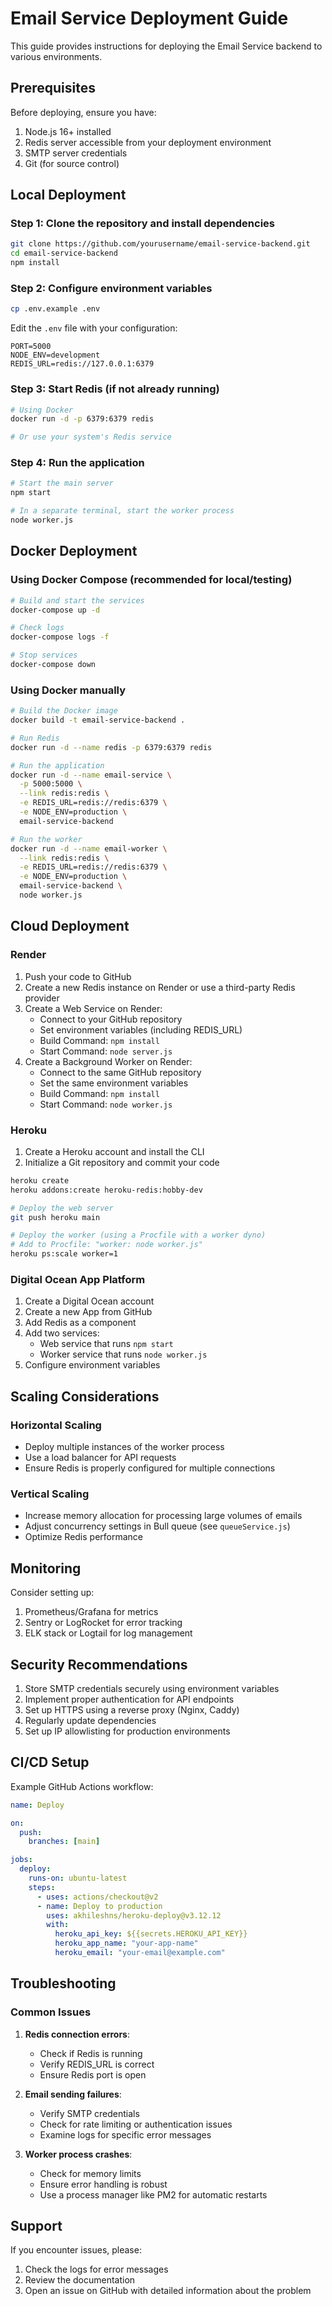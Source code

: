 # Email Service Deployment Guide

This guide provides instructions for deploying the Email Service backend to various environments.

## Prerequisites

Before deploying, ensure you have:

1. Node.js 16+ installed
2. Redis server accessible from your deployment environment
3. SMTP server credentials
4. Git (for source control)

## Local Deployment

### Step 1: Clone the repository and install dependencies

```bash
git clone https://github.com/yourusername/email-service-backend.git
cd email-service-backend
npm install
```

### Step 2: Configure environment variables

```bash
cp .env.example .env
```

Edit the `.env` file with your configuration:

```
PORT=5000
NODE_ENV=development
REDIS_URL=redis://127.0.0.1:6379
```

### Step 3: Start Redis (if not already running)

```bash
# Using Docker
docker run -d -p 6379:6379 redis

# Or use your system's Redis service
```

### Step 4: Run the application

```bash
# Start the main server
npm start

# In a separate terminal, start the worker process
node worker.js
```

## Docker Deployment

### Using Docker Compose (recommended for local/testing)

```bash
# Build and start the services
docker-compose up -d

# Check logs
docker-compose logs -f

# Stop services
docker-compose down
```

### Using Docker manually

```bash
# Build the Docker image
docker build -t email-service-backend .

# Run Redis
docker run -d --name redis -p 6379:6379 redis

# Run the application
docker run -d --name email-service \
  -p 5000:5000 \
  --link redis:redis \
  -e REDIS_URL=redis://redis:6379 \
  -e NODE_ENV=production \
  email-service-backend

# Run the worker
docker run -d --name email-worker \
  --link redis:redis \
  -e REDIS_URL=redis://redis:6379 \
  -e NODE_ENV=production \
  email-service-backend \
  node worker.js
```

## Cloud Deployment

### Render

1. Push your code to GitHub
2. Create a new Redis instance on Render or use a third-party Redis provider
3. Create a Web Service on Render:
   - Connect to your GitHub repository
   - Set environment variables (including REDIS_URL)
   - Build Command: `npm install`
   - Start Command: `node server.js`
4. Create a Background Worker on Render:
   - Connect to the same GitHub repository
   - Set the same environment variables
   - Build Command: `npm install`
   - Start Command: `node worker.js`

### Heroku

1. Create a Heroku account and install the CLI
2. Initialize a Git repository and commit your code

```bash
heroku create
heroku addons:create heroku-redis:hobby-dev

# Deploy the web server
git push heroku main

# Deploy the worker (using a Procfile with a worker dyno)
# Add to Procfile: "worker: node worker.js"
heroku ps:scale worker=1
```

### Digital Ocean App Platform

1. Create a Digital Ocean account
2. Create a new App from GitHub
3. Add Redis as a component
4. Add two services:
   - Web service that runs `npm start`
   - Worker service that runs `node worker.js`
5. Configure environment variables

## Scaling Considerations

### Horizontal Scaling

- Deploy multiple instances of the worker process
- Use a load balancer for API requests
- Ensure Redis is properly configured for multiple connections

### Vertical Scaling

- Increase memory allocation for processing large volumes of emails
- Adjust concurrency settings in Bull queue (see `queueService.js`)
- Optimize Redis performance

## Monitoring

Consider setting up:

1. Prometheus/Grafana for metrics
2. Sentry or LogRocket for error tracking
3. ELK stack or Logtail for log management

## Security Recommendations

1. Store SMTP credentials securely using environment variables
2. Implement proper authentication for API endpoints
3. Set up HTTPS using a reverse proxy (Nginx, Caddy)
4. Regularly update dependencies
5. Set up IP allowlisting for production environments

## CI/CD Setup

Example GitHub Actions workflow:

```yaml
name: Deploy

on:
  push:
    branches: [main]

jobs:
  deploy:
    runs-on: ubuntu-latest
    steps:
      - uses: actions/checkout@v2
      - name: Deploy to production
        uses: akhileshns/heroku-deploy@v3.12.12
        with:
          heroku_api_key: ${{secrets.HEROKU_API_KEY}}
          heroku_app_name: "your-app-name"
          heroku_email: "your-email@example.com"
```

## Troubleshooting

### Common Issues

1. **Redis connection errors**:
   - Check if Redis is running
   - Verify REDIS_URL is correct
   - Ensure Redis port is open

2. **Email sending failures**:
   - Verify SMTP credentials
   - Check for rate limiting or authentication issues
   - Examine logs for specific error messages

3. **Worker process crashes**:
   - Check for memory limits
   - Ensure error handling is robust
   - Use a process manager like PM2 for automatic restarts

## Support

If you encounter issues, please:

1. Check the logs for error messages
2. Review the documentation
3. Open an issue on GitHub with detailed information about the problem